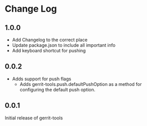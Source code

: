 # Change Log
## 1.0.0
- Add Changelog to the correct place
- Update package.json to include all important info
- Add keyboard shortcut for pushing

## 0.0.2

- Adds support for push flags
    - Adds gerrit-tools.push.defaultPushOption as a method for configuring the default push option.

## 0.0.1

Initial release of gerrit-tools